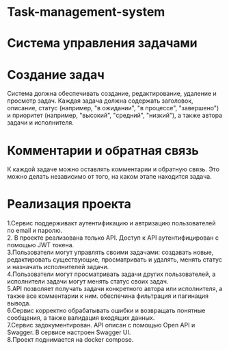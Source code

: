 # Task-management-system

# Система управления задачами

# Создание задач
Система должна обеспечивать создание,
редактирование, удаление и просмотр задач. Каждая задача должна содержать
заголовок, описание, статус (например, "в ожидании", "в процессе", "завершено") и
приоритет (например, "высокий", "средний", "низкий"), а также автора задачи и
исполнителя.

# Комментарии и обратная связь
К каждой задаче можно оставлять комментарии и обратную связь. Это можно делать независимо от того, на каком этапе находится задача.

# Реализация проекта 
1.Сервис поддерживакт аутентификацию и автризацию пользователей по email и паролю.\
  2. В проекте реализована только API. Доступ к API аутентифицирован с помощью JWT токена.\
  3.Пользователи могут управлять своими задачами: создавать новые, редактировать существующие, просматривать и удалять, менять статус и назначать исполнителей задачи.\
  4.Пользователи могут просматривать задачи других пользователей, а исполнители задачи могут менять статус своих задач.\
  5.API позволяет получать задачи конкретного автора или исполнителя, а также все комментарии к ним. обеспечина фильтрация и пагинация вывода.\
  6.Сервис корректно обрабатывать ошибки и возвращать понятные сообщения, а также валидация входящих данных.\
  7.Сервис задокументирован. API описан с помощью Open API и Swagger. В сервисе настроен Swagger UI.\
  8.Проект поднимается на docker compose.

